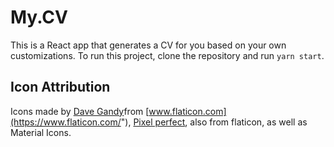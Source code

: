 # My.CV

This is a React app that generates a CV for you based on your own customizations.
To run this project, clone the repository and run `yarn start`. 

## Icon Attribution

Icons made by [Dave Gandy]("https://www.flaticon.com/authors/dave-gandy")from [www.flaticon.com](https://www.flaticon.com/"), [Pixel perfect]("https://www.flaticon.com/authors/pixel-perfect"), also from flaticon, as well as Material Icons.



